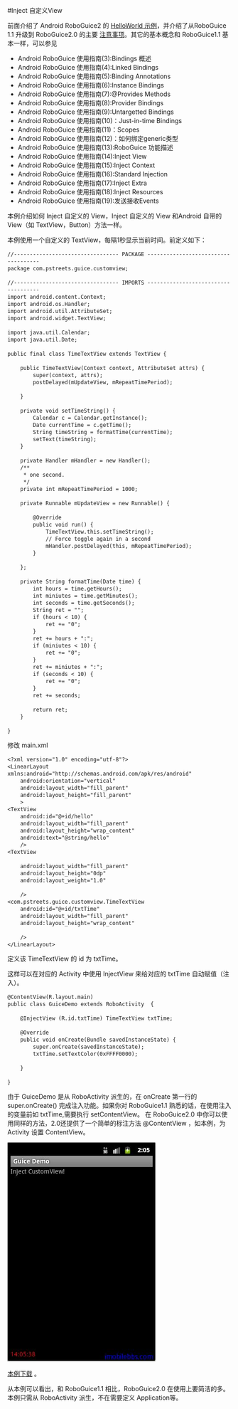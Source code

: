 #Inject 自定义View

前面介绍了 Android RoboGuice2 的 [HelloWorld 示例](http://www.imobilebbs.com/wordpress/?p=3111)，并介绍了从RoboGuice 1.1 升级到 RoboGuice2.0 的主要 [注意事项](http://www.imobilebbs.com/wordpress/?p=3100)。其它的基本概念和 RoboGuice1.1 基本一样，可以参见

- Android RoboGuice 使用指南(3):Bindings 概述
- Android RoboGuice 使用指南(4):Linked Bindings
- Android RoboGuice 使用指南(5):Binding Annotations
- Android RoboGuice 使用指南(6):Instance Bindings
- Android RoboGuice 使用指南(7):@Provides Methods
- Android RoboGuice 使用指南(8):Provider Bindings
- Android RoboGuice 使用指南(9):Untargetted Bindings
- Android RoboGuice 使用指南(10)：Just-in-time Bindings
- Android RoboGuice 使用指南(11)：Scopes
- Android RoboGuice 使用指南(12)：如何绑定generic类型
- Android RoboGuice 使用指南(13):RoboGuice 功能描述
- Android RoboGuice 使用指南(14):Inject View
- Android RoboGuice 使用指南(15):Inject Context
- Android RoboGuice 使用指南(16):Standard Injection
- Android RoboGuice 使用指南(17):Inject Extra
- Android RoboGuice 使用指南(18):Inject Resources
- Android RoboGuice 使用指南(19):发送接收Events

本例介绍如何 Inject 自定义的 View，Inject 自定义的 View 和Android 自带的 View（如 TextView，Button）方法一样。

本例使用一个自定义的 TextView，每隔1秒显示当前时间。前定义如下：

```
//--------------------------------- PACKAGE ------------------------------------
package com.pstreets.guice.customview;

//--------------------------------- IMPORTS ------------------------------------
import android.content.Context;
import android.os.Handler;
import android.util.AttributeSet;
import android.widget.TextView;

import java.util.Calendar;
import java.util.Date;

public final class TimeTextView extends TextView {

	public TimeTextView(Context context, AttributeSet attrs) {
		super(context, attrs);
		postDelayed(mUpdateView, mRepeatTimePeriod);

	}

	private void setTimeString() {
		Calendar c = Calendar.getInstance();
		Date currentTime = c.getTime();
		String timeString = formatTime(currentTime);
		setText(timeString);
	}

	private Handler mHandler = new Handler();
	/**
	 * one second.
	 */
	private int mRepeatTimePeriod = 1000;

	private Runnable mUpdateView = new Runnable() {

		@Override
		public void run() {
			TimeTextView.this.setTimeString();
			// Force toggle again in a second
			mHandler.postDelayed(this, mRepeatTimePeriod);
		}

	};

	private String formatTime(Date time) {
		int hours = time.getHours();
		int miniutes = time.getMinutes();
		int seconds = time.getSeconds();
		String ret = "";
		if (hours < 10) {
			ret += "0";
		}
		ret += hours + ":";
		if (miniutes < 10) {
			ret += "0";
		}
		ret += miniutes + ":";
		if (seconds < 10) {
			ret += "0";
		}
		ret += seconds;

		return ret;
	}

}

```

修改 main.xml

```
<?xml version="1.0" encoding="utf-8"?>
<LinearLayout xmlns:android="http://schemas.android.com/apk/res/android"
    android:orientation="vertical"
    android:layout_width="fill_parent"
    android:layout_height="fill_parent"
    >
<TextView
    android:id="@+id/hello"
    android:layout_width="fill_parent"
    android:layout_height="wrap_content"
    android:text="@string/hello"
    />
<TextView

    android:layout_width="fill_parent"
    android:layout_height="0dp"
    android:layout_weight="1.0"

    />
<com.pstreets.guice.customview.TimeTextView
    android:id="@+id/txtTime"
    android:layout_width="fill_parent"
    android:layout_height="wrap_content"

    />
</LinearLayout>

```

定义该 TimeTextView 的 id 为 txtTime。

这样可以在对应的 Activity 中使用 InjectView 来给对应的 txtTime 自动赋值（注入）。

```
@ContentView(R.layout.main)
public class GuiceDemo extends RoboActivity  {

	@InjectView (R.id.txtTime) TimeTextView txtTime;

    @Override
    public void onCreate(Bundle savedInstanceState) {
        super.onCreate(savedInstanceState);
        txtTime.setTextColor(0xFFFF0000);

    }

}

```

由于 GuiceDemo 是从 RoboActivity 派生的，在 onCreate 第一行的super.onCreate() 完成注入功能。如果你对 RoboGuice1.1 熟悉的话，在使用注入的变量前如 txtTime,需要执行 setContentView。
在 RoboGuice2.0 中你可以使用同样的方法，2.0还提供了一个简单的标注方法 @ContentView ，如本例，为 Activity 设置 ContentView。

![](images/26.png)

[本例下载](http://www.imobilebbs.com/download/android/RoboGuiceDemo1.zip) 。

从本例可以看出，和 RoboGuice1.1 相比，RoboGuice2.0 在使用上要简洁的多。本例只需从 RoboActivity 派生，不在需要定义 Application等。

